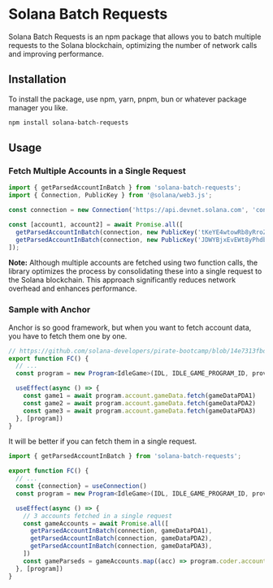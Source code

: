 # Solana Batch Requests

Solana Batch Requests is an npm package that allows you to batch multiple requests to the Solana blockchain, optimizing the number of network calls and improving performance.

## Installation

To install the package, use npm, yarn, pnpm, bun or whatever package manager you like.

```bash
npm install solana-batch-requests
```

## Usage

### Fetch Multiple Accounts in a Single Request

```ts
import { getParsedAccountInBatch } from 'solana-batch-requests';
import { Connection, PublicKey } from '@solana/web3.js';

const connection = new Connection('https://api.devnet.solana.com', 'confirmed');

const [account1, account2] = await Promise.all([
  getParsedAccountInBatch(connection, new PublicKey('tKeYE4wtowRb8yRroZShTipE18YVnqwXjsSAoNsFU6g')),
  getParsedAccountInBatch(connection, new PublicKey('JDWYBjxEvEWt8yPhdb6BhNerfXaiXogRgUX2yW2AHUVb')),
]);
```
**Note:** Although multiple accounts are fetched using two function calls, the library optimizes the process by consolidating these into a single request to the Solana blockchain. This approach significantly reduces network overhead and enhances performance.

### Sample with Anchor

Anchor is so good framework, but when you want to fetch account data, you have to fetch them one by one.

```ts
// https://github.com/solana-developers/pirate-bootcamp/blob/14e7313fbdfffc63e0a42744e6be708c2b7a38a0/quest-6/idle-game/app/src/components/Game.tsx#L145
export function FC() {
  // ...
  const program = new Program<IdleGame>(IDL, IDLE_GAME_PROGRAM_ID, provider)

  useEffect(async () => {
    const game1 = await program.account.gameData.fetch(gameDataPDA1)
    const game2 = await program.account.gameData.fetch(gameDataPDA2)
    const game3 = await program.account.gameData.fetch(gameDataPDA3)
  }, [program])
}
```

It will be better if you can fetch them in a single request.

```ts
import { getParsedAccountInBatch } from 'solana-batch-requests';

export function FC() {
  // ...
  const {connection} = useConnection()
  const program = new Program<IdleGame>(IDL, IDLE_GAME_PROGRAM_ID, provider)

  useEffect(async () => {
    // 3 accounts fetched in a single request
    const gameAccounts = await Promise.all([
      getParsedAccountInBatch(connection, gameDataPDA1),
      getParsedAccountInBatch(connection, gameDataPDA2),
      getParsedAccountInBatch(connection, gameDataPDA3),
    ])
    const gameParseds = gameAccounts.map((acc) => program.coder.accounts.decode("gameData", acc.data))
  }, [program])
}
```
